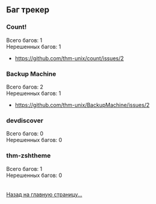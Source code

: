 ## Баг трекер
### Count!
Всего багов: 1<br>
Нерешенных багов: 1
<ul>
  <li><a href="https://github.com/thm-unix/count/issues/2">https://github.com/thm-unix/count/issues/2</a></li>
</ul>

### Backup Machine
Всего багов: 2<br>
Нерешенных багов: 1
<ul>
  <li><a href="https://github.com/thm-unix/BackupMachine/issues/2">https://github.com/thm-unix/BackupMachine/issues/2</a></li>
</ul>

### devdiscover
Всего багов: 0<br>
Нерешенных багов: 0

### thm-zshtheme
Всего багов: 1<br>
Нерешенных багов: 0
<br><br><br>
<a href="../index">Назад на главную страницу...</a>
